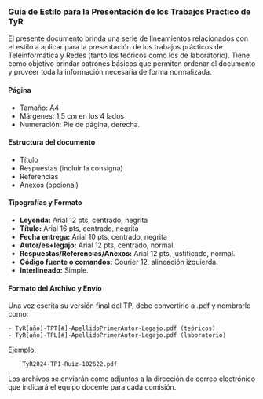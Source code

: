 ### Guía de Estilo para la Presentación de los Trabajos Práctico de TyR

El presente documento brinda una serie de lineamientos relacionados con el estilo a aplicar para la presentación de los trabajos prácticos de Teleinformática y Redes (tanto los teóricos como los de laboratorio). 
Tiene como objetivo brindar patrones básicos que permiten ordenar el documento y proveer toda la información necesaria de forma normalizada.


#### Página
- Tamaño: A4
- Márgenes: 1,5 cm en los 4 lados
- Numeración: Pie de página, derecha.

#### Estructura del documento
- Título
- Respuestas (incluir la consigna)
- Referencias
- Anexos (opcional)

#### Tipografías y Formato
- **Leyenda:** Arial 12 pts, centrado, negrita
- **Título:** Arial 16 pts, centrado, negrita
- **Fecha entrega:** Arial 10 pts, centrado, negrita
- **Autor/es+legajo:** Arial 12 pts, centrado, normal.
- **Respuestas/Referencias/Anexos:** Arial 12 pts, justificado, normal.
- **Código fuente o comandos:** Courier 12, alineación izquierda.
- **Interlineado:** Simple.

#### Formato del Archivo y Envío
Una vez escrita su versión final del TP, debe convertirlo a .pdf y nombrarlo como:
```
- TyR[año]-TPT[#]-ApellidoPrimerAutor-Legajo.pdf (teóricos)
- TyR[año]-TPL[#]-ApellidoPrimerAutor-Legajo.pdf (laboratorio)
```

Ejemplo:
```
    TyR2024-TP1-Ruiz-102622.pdf
```


Los archivos se enviarán como adjuntos a la dirección de correo electrónico que indicará el equipo docente para cada comisión.


